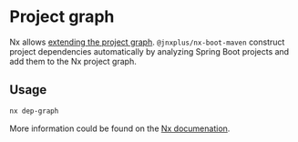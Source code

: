 # Project graph

Nx allows [extending the project graph](https://nx.dev/latest/angular/structure/project-graph-plugins#extending-the-project-graph-of-nx).
`@jnxplus/nx-boot-maven` construct project dependencies automatically by analyzing Spring Boot projects and add them to the Nx project graph.

## Usage

```bash
nx dep-graph
```

More information could be found on the [Nx documenation](https://nx.dev/latest/angular/cli/dep-graph#dep-graph).
